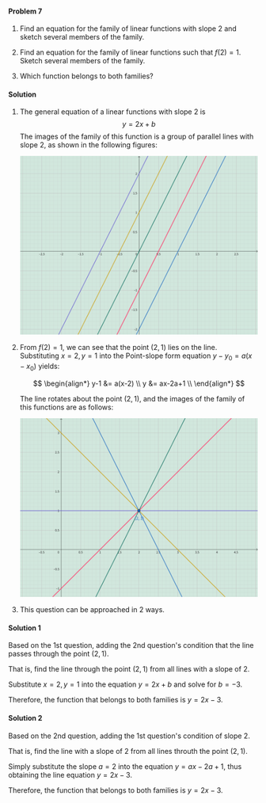 <div class="alert alert-warning" role="alert">
<h4 class="alert-heading">Problem 7</h4>

1. Find an equation for the family of linear functions with slope $2$ and sketch several members of the family.

2. Find an equation for the family of linear functions such that $f(2) = 1$. Sketch several members of the family.

3. Which function belongs to both families?

</div>

<div class="alert alert-success" role="alert">
<h4 class="alert-heading">Solution</h4>

1. The general equation of a linear functions with slope $2$ is $$y = 2x+b$$
    The images of the family of this function is a group of parallel lines with slope $2$, as shown in the following figures:

    ![](_media/graph6.png)

2. From $f(2)=1$, we can see that the point $(2,1)$ lies on the line. Substituting $x=2, y=1$ into the Point-slope form equation $y-y_0=a(x-x_0)$ yields:

    $$
    \begin{align*}
    y-1 &= a(x-2) \\
    y &= ax-2a+1 \\
    \end{align*}
    $$

    The line rotates about the point $(2,1)$, and the images of the family of this functions are as follows: 

    ![](_media/graph5.png)

3. This question can be approached in 2 ways.

<!-- tabs:start -->

#### **Solution 1**

Based on the 1st question, adding the 2nd question's condition that the line passes through the point $(2, 1)$.

That is, find the line through the point $(2, 1)$ from all lines with a slope of $2$. 

Substitute $x=2, y=1$ into the equation $y=2x+b$ and solve for $b=-3$.

Therefore, the function that belongs to both families is $y = 2x-3$.

#### **Solution 2**

Based on the 2nd question, adding the 1st question's condition of slope $2$.

That is, find the line with a slope of $2$ from all lines throuth the point $(2, 1)$. 

Simply substitute the slope $a=2$ into the equation $y = ax-2a+1$, thus obtaining the line equation $y=2x-3$.

Therefore, the function that belongs to both families is $y = 2x-3$.

<!-- tabs:end -->

</div>
